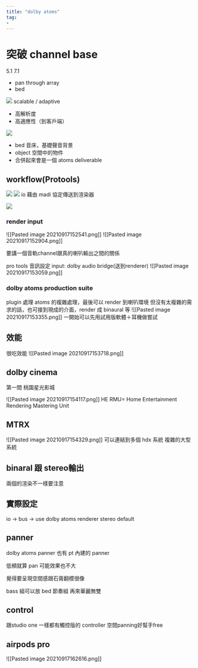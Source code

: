 ```yaml
---
title: "dolby atoms"
tag: 
- 
---
```

# 突破 channel base
5.1
7.1
- pan through array
- bed

![](https://i.imgur.com/ch3bEb8.png)
scalable / adaptive 
- 高解析度
- 高適應性（到客戶端）

![](https://i.imgur.com/Rkl6MF9.png)
- bed 音床，基礎聲音背景
- object 空間中的物件
- 合併起來會是一個 atoms deliverable

## workflow(Protools)
![](https://i.imgur.com/xwHFnWB.png)
![](https://i.imgur.com/AfBuLus.png)
io 藉由 madi 協定傳送到渲染器

![](https://i.imgur.com/FRgW8tp.jpg)

### render input
![[Pasted image 20210917152541.png]]
![[Pasted image 20210917152904.png]]

要講一個音軌channel跟真的喇叭輸出之間的關係

pro tools 音訊設定
input: dolby audio bridge(送到renderer)
![[Pasted image 20210917153059.png]]
### dolby atoms production suite
plugin
處理 atoms 的複雜處理，最後可以 render 到喇叭環境
但沒有太複雜的需求的話，也可接到現成的介面，render 成 binaural 等
![[Pasted image 20210917153355.png]]
一開始可以先用試用版軟體＋耳機做嘗試

## 效能
很吃效能
![[Pasted image 20210917153718.png]]

## dolby cinema
第一間
桃園星光影城

![[Pasted image 20210917154117.png]]
HE RMU= Home Entertainment Rendering Mastering Unit

## MTRX
![[Pasted image 20210917154329.png]]
可以連結到多個 hdx 系統
複雜的大型系統

## binaral 跟 stereo輸出
兩個的渲染不一樣要注意

## 實際設定
io -> bus -> use dolby atoms renderer stereo
default

## panner
dolby atoms panner
也有 pt 內建的 panner

低頻就算 pan 可能效果也不大

覺得要呈現空間感跟石膏翻模很像

bass 組可以放 bed
節奏組 再來華麗無雙


## control
跟studio one 一樣都有觸控版的 controller
空間panning好幫手free

## airpods pro 
![[Pasted image 20210917162616.png]]